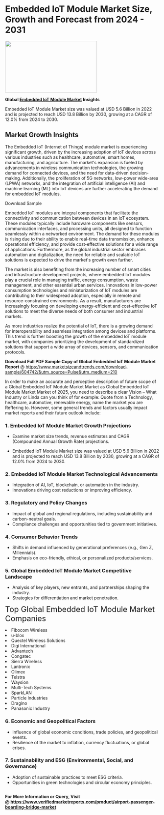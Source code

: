 <H1>Embedded IoT Module Market Size, Growth and Forecast from 2024 - 2031</H1><img class="aligncenter size-medium wp-image-584254" src="https://thirdeyenews.in/wp-content/uploads/2024/09/Global-Market-Research-300x168.jpeg" alt="" width="300" height="168" /><p><strong>Global&nbsp;<a href="https://www.marketsizeandtrends.com/download-sample/604742/&amp;utm_source=Pulse&amp;utm_medium=210">Embedded IoT Module Market</a> Insights</strong></p><p>Embedded IoT Module Market size was valued at USD 5.6 Billion in 2022 and is projected to reach USD 13.8 Billion by 2030, growing at a CAGR of 12.0% from 2024 to 2030.</p><p><h2>Market Growth Insights</h2> <p>The Embedded IoT (Internet of Things) module market is experiencing significant growth, driven by the increasing adoption of IoT devices across various industries such as healthcare, automotive, smart homes, manufacturing, and agriculture. The market's expansion is fueled by advancements in wireless communication technologies, the growing demand for connected devices, and the need for data-driven decision-making. Additionally, the proliferation of 5G networks, low-power wide-area (LPWA) networks, and the integration of artificial intelligence (AI) and machine learning (ML) into IoT devices are further accelerating the demand for embedded IoT modules.</p> <p>Download Sample</p> <p>Embedded IoT modules are integral components that facilitate the connectivity and communication between devices in an IoT ecosystem. These modules typically include hardware components like sensors, communication interfaces, and processing units, all designed to function seamlessly within a networked environment. The demand for these modules is rising due to their ability to enable real-time data transmission, enhance operational efficiency, and provide cost-effective solutions for a wide range of applications. Furthermore, as the global industrial sector embraces automation and digitalization, the need for reliable and scalable IoT solutions is expected to drive the market's growth even further.</p> <p>The market is also benefiting from the increasing number of smart cities and infrastructure development projects, where embedded IoT modules play a crucial role in managing traffic, energy consumption, waste management, and other essential urban services. Innovations in low-power consumption technologies and miniaturization of IoT modules are contributing to their widespread adoption, especially in remote and resource-constrained environments. As a result, manufacturers are increasingly focusing on developing energy-efficient and cost-effective IoT solutions to meet the diverse needs of both consumer and industrial markets.</p> <p>As more industries realize the potential of IoT, there is a growing demand for interoperability and seamless integration among devices and platforms. This trend is further boosting the growth of the embedded IoT module market, with companies prioritizing the development of standardized solutions that support a wide array of devices, sensors, and communication protocols.</p> <p></p><p><span class=""><strong>Download Full PDF Sample Copy of Global Embedded IoT Module Market Report</strong> @ <a href="https://www.marketsizeandtrends.com/download-sample/604742/&amp;utm_source=Pulse&amp;utm_medium=210" target="_blank">https://www.marketsizeandtrends.com/download-sample/604742/&amp;utm_source=Pulse&amp;utm_medium=210</a></span></p><p>In order to make an accurate and perceptive description of future scope of a Global&nbsp;Embedded IoT Module Market Market as Global&nbsp;Embedded IoT Module Market Market of 2025, you need to describe a clear Vision &ndash; What Industry or Linda can you think of for example: Quote from a Technology, healthcare, automotive, renewable energy, name the market you are Reffering to. However, some general trends and factors usually impact market reports and their future outlook include:</p><h3>1.&nbsp;<strong>Embedded IoT Module Market Growth Projections</strong></h3><ul><li>Examine market size trends, revenue estimates and CAGR (Compounded Annual Growth Rate) projections.</li><li><p>Embedded IoT Module Market size was valued at USD 5.6 Billion in 2022 and is projected to reach USD 13.8 Billion by 2030, growing at a CAGR of 12.0% from 2024 to 2030.</p></li></ul><h3>2.&nbsp;<strong>Embedded IoT Module Market Technological Advancements</strong></h3><ul><li>Integration of AI, IoT, blockchain, or automation in the industry.</li><li>Innovations driving cost reductions or improving efficiency.</li></ul><h3>3.&nbsp;<strong>Regulatory and Policy Changes</strong></h3><ul><li>Impact of global and regional regulations, including sustainability and carbon-neutral goals.</li><li>Compliance challenges and opportunities tied to government initiatives.</li></ul><h3>4.&nbsp;<strong>Consumer Behavior Trends</strong></h3><ul><li>Shifts in demand influenced by generational preferences (e.g., Gen Z, Millennials).</li><li>Emphasis on eco-friendly, ethical, or personalized products/services.</li></ul><h3>5.&nbsp;<strong>Global Embedded IoT Module Market Competitive Landscape</strong></h3><ul><li>Analysis of key players, new entrants, and partnerships shaping the industry.</li><li>Strategies for differentiation and market penetration.</li></ul><p data-pm-slice="1 1 []"><span style="color: inherit; font-family: inherit; font-size: 25px;">Top Global Embedded IoT Module Market Companies</span></p><div class="" data-test-id=""><p><li>Fibocom Wireless</li><li> u-blox</li><li> Quectel Wireless Solutions</li><li> Digi International</li><li> Advantech</li><li> Congatec</li><li> Sierra Wireless</li><li> Lantronix</li><li> Olimex</li><li> Telstra</li><li> Waysion</li><li> Multi-Tech Systems</li><li> SparkLAN</li><li> Particle Industries</li><li> Dragino</li><li> Panasonic Industry</li></p></div><h3>6.&nbsp;<strong>Economic and Geopolitical Factors</strong></h3><ul><li>Influence of global economic conditions, trade policies, and geopolitical events.</li><li>Resilience of the market to inflation, currency fluctuations, or global crises.</li></ul><h3>7.&nbsp;<strong>Sustainability and ESG (Environmental, Social, and Governance)</strong></h3><ul><li>Adoption of sustainable practices to meet ESG criteria.</li><li>Opportunities in green technologies and circular economy principles.</li></ul><h2><strong style="font-size: 14px;">For More Information or Query, Visit @&nbsp;</strong><a style="background-color: #ffffff; font-size: 14px;" href="https://www.marketsizeandtrends.com/report/embedded-iot-module-market/" target="_blank">https://www.verifiedmarketreports.com/product/airport-passenger-boarding-bridge-market</a></h2>
